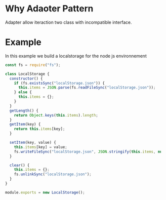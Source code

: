 # Why Adaoter Pattern

Adapter allow iteraction two class with incompatible interface.

# Example

In this example we build a localstorage for the node js environnement

```javascript
const fs = require("fs");

class LocalStorage {
  constructor() {
    if (fs.existsSync("localStorage.json")) {
      this.items = JSON.parse(fs.readFileSync("localStorage.json"));
    } else {
      this.items = {};
    }
  }
  getLength() {
    return Object.keys(this.items).length;
  }
  getItem(key) {
    return this.items[key];
  }

  setItem(key, value) {
    this.items[key] = value;
    fs.writeFileSync("localStorage.json", JSON.stringify(this.items, null, 2));
  }

  clear() {
    this.items = {};
    fs.unlinkSync("localStorage.json");
  }
}

module.exports = new LocalStorage();
```

